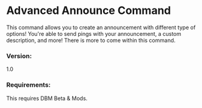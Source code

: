 # Advanced Announce Command
This command allows you to create an announcement with different type of options! You're able to send pings with your announcement, a custom description, and more! There is more to come within this command. 
### Version:
1.0
### Requirements:
This requires DBM Beta & Mods.
